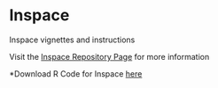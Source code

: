 # Inspace
Inspace vignettes and instructions

Visit the [Inspace Repository Page](https://aybloom.github.io/inspace/) for more information

*Download R Code for Inspace [here](https://minhaskamal.github.io/DownGit/#/home?url=https:%2F%2Fgithub.com%2Faybloom%2Finspace%2Ftree%2Fmain%2Fdocs%2FInspace)
